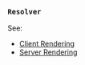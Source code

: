 ### `Resolver`

See:

+ [Client Rendering](/docs/getting-started/ClientRendering.md)
+ [Server Rendering](/docs/getting-started/ServerRendering.md)
